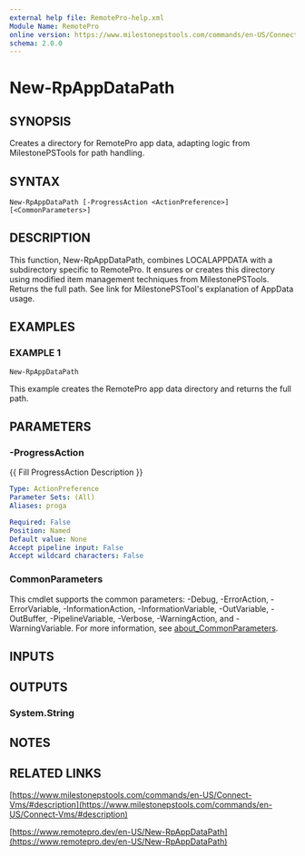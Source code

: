```yaml
---
external help file: RemotePro-help.xml
Module Name: RemotePro
online version: https://www.milestonepstools.com/commands/en-US/Connect-Vms/#description
schema: 2.0.0
---
```


# New-RpAppDataPath

## SYNOPSIS
Creates a directory for RemotePro app data, adapting logic from
MilestonePSTools for path handling.

## SYNTAX

```
New-RpAppDataPath [-ProgressAction <ActionPreference>] [<CommonParameters>]
```

## DESCRIPTION
This function, New-RpAppDataPath, combines LOCALAPPDATA with a subdirectory
specific to RemotePro.
It ensures or creates this directory using modified
item management techniques from MilestonePSTools.
Returns the full path.
See link for MilestonePSTool's explanation of AppData usage.

## EXAMPLES

### EXAMPLE 1
```
New-RpAppDataPath
```

This example creates the RemotePro app data directory and returns the full path.

## PARAMETERS

### -ProgressAction
{{ Fill ProgressAction Description }}

```yaml
Type: ActionPreference
Parameter Sets: (All)
Aliases: proga

Required: False
Position: Named
Default value: None
Accept pipeline input: False
Accept wildcard characters: False
```

### CommonParameters
This cmdlet supports the common parameters: -Debug, -ErrorAction, -ErrorVariable, -InformationAction, -InformationVariable, -OutVariable, -OutBuffer, -PipelineVariable, -Verbose, -WarningAction, and -WarningVariable. For more information, see [about_CommonParameters](http://go.microsoft.com/fwlink/?LinkID=113216).

## INPUTS

## OUTPUTS

### System.String
## NOTES

## RELATED LINKS

[https://www.milestonepstools.com/commands/en-US/Connect-Vms/#description](https://www.milestonepstools.com/commands/en-US/Connect-Vms/#description)

[https://www.remotepro.dev/en-US/New-RpAppDataPath](https://www.remotepro.dev/en-US/New-RpAppDataPath)

